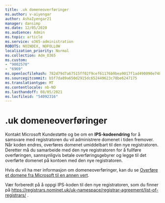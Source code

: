 ```yaml
---
title: .uk domeneoverføringer
ms.author: v-aiyengar
author: AshaIyengar21
manager: dansimp
ms.date: 12/05/2020
ms.audience: Admin
ms.topic: article
ms.service: o365-administration
ROBOTS: NOINDEX, NOFOLLOW
localization_priority: Normal
ms.collection: Adm_O365
ms.custom:
- "9002570"
- "6969"
ms.openlocfilehash: 782d79d7a67515ff02f9cef61176b9bea9017f1ad490090e748a10005c3c8bf3
ms.sourcegitcommit: b5f7da89a650d2915dc652449623c78be6247175
ms.translationtype: MT
ms.contentlocale: nb-NO
ms.lasthandoff: 08/05/2021
ms.locfileid: "54092316"
---
```

# <a name="uk-domain-transfers"></a>.uk domeneoverføringer

Kontakt Microsoft Kundestøtte og be om en **IPS-kodeendring** for å samsvare med registratoren du vil administrere domenet i tiden fremover. Når koden endres, overføres domenet umiddelbart til den nye registratoren. Deretter må du samarbeide med den nye registratoren for å fullføre overføringen, sannsynligvis betale overføringsgebyrer og legge til det overførte domenet på kontoen med den nye registratoren.

Hvis du vil ha mer informasjon om domeneoverføringer, kan du se [Overføre et domene fra Microsoft til en annen vert](https://docs.microsoft.com/microsoft-365/admin/get-help-with-domains/transfer-a-domain-from-microsoft-to-another-host?view=o365-worldwide).

Vær forberedt på å oppgi IPS-koden til den nye registratoren, som du finner på https://registrars.nominet.uk/uk-namespace/registrar-agreement/list-of-registrars/ .

